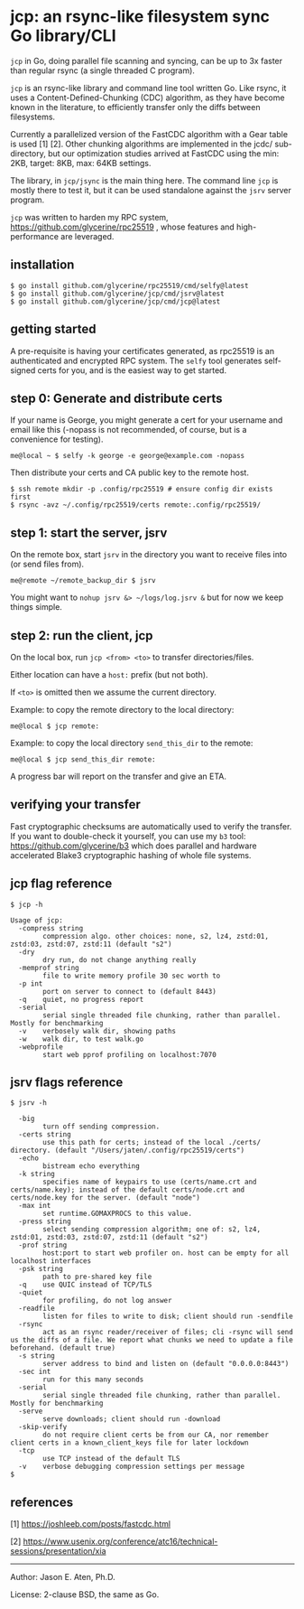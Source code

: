 jcp: an rsync-like filesystem sync Go library/CLI
============================

`jcp` in Go, doing parallel file scanning and syncing, 
can be up to 3x faster than regular rsync (a single threaded C program).

`jcp` is an rsync-like library and command line tool written Go. 
Like rsync, it uses a Content-Defined-Chunking (CDC) algorithm,
as they have become known in the literature,
to efficiently transfer only the diffs between filesystems.

Currently a parallelized version of the FastCDC 
algorithm with a Gear table is used [1] [2].
Other chunking algorithms are implemented in the jcdc/ sub-directory,
but our optimization studies arrived at FastCDC
using the min: 2KB, target: 8KB, max: 64KB settings.

The library, in `jcp/jsync` is the main thing here.
The command line `jcp` is mostly there to test it, but it can be used
standalone against the `jsrv` server program.

`jcp` was written to harden my RPC system, https://github.com/glycerine/rpc25519 ,
whose features and high-performance are leveraged.

installation
------------

~~~
$ go install github.com/glycerine/rpc25519/cmd/selfy@latest
$ go install github.com/glycerine/jcp/cmd/jsrv@latest
$ go install github.com/glycerine/jcp/cmd/jcp@latest
~~~

getting started
---------------

A pre-requisite is having your certificates
generated, as rpc25519 is an authenticated
and encrypted RPC system. The `selfy` tool
generates self-signed certs for you, and is
the easiest way to get started.

step 0: Generate and distribute certs
-----------
If your name is George, you might generate a cert
for your username and email like this (-nopass is
not recommended, of course, but is a convenience
for testing).

~~~
me@local ~ $ selfy -k george -e george@example.com -nopass
~~~

Then distribute your certs and CA public key to the
remote host.
~~~
$ ssh remote mkdir -p .config/rpc25519 # ensure config dir exists first
$ rsync -avz ~/.config/rpc25519/certs remote:.config/rpc25519/
~~~

step 1: start the server, jsrv
---------

On the remote box, start `jsrv` in the directory
you want to receive files into (or send files from).

~~~
me@remote ~/remote_backup_dir $ jsrv
~~~
You might want to `nohup jsrv &> ~/logs/log.jsrv &` but for 
now we keep things simple.


step 2: run the client, jcp
-------------

On the local box, run `jcp <from> <to>` to transfer directories/files.

Either location can have a `host:` prefix (but not both).

If `<to>` is omitted then we assume the current directory.

Example: to copy the remote directory to the local directory:
~~~
me@local $ jcp remote:
~~~

Example: to copy the local directory `send_this_dir` to the remote:
~~~
me@local $ jcp send_this_dir remote:
~~~

A progress bar will report on the transfer and give an ETA.

verifying your transfer
-----------------------
Fast cryptographic checksums are automatically used to verify
the transfer. If you want to 
double-check it yourself, you can use my
`b3` tool: https://github.com/glycerine/b3 which
does parallel and hardware accelerated Blake3 
cryptographic hashing of whole file systems.

jcp flag reference
------------------

~~~
$ jcp -h

Usage of jcp:
  -compress string
    	compression algo. other choices: none, s2, lz4, zstd:01, zstd:03, zstd:07, zstd:11 (default "s2")
  -dry
    	dry run, do not change anything really
  -memprof string
    	file to write memory profile 30 sec worth to
  -p int
    	port on server to connect to (default 8443)
  -q	quiet, no progress report
  -serial
    	serial single threaded file chunking, rather than parallel. Mostly for benchmarking
  -v	verbosely walk dir, showing paths
  -w	walk dir, to test walk.go
  -webprofile
    	start web pprof profiling on localhost:7070
~~~

jsrv flags reference
------------------

~~~
$ jsrv -h

  -big
    	turn off sending compression.
  -certs string
    	use this path for certs; instead of the local ./certs/ directory. (default "/Users/jaten/.config/rpc25519/certs")
  -echo
    	bistream echo everything
  -k string
    	specifies name of keypairs to use (certs/name.crt and certs/name.key); instead of the default certs/node.crt and certs/node.key for the server. (default "node")
  -max int
    	set runtime.GOMAXPROCS to this value.
  -press string
    	select sending compression algorithm; one of: s2, lz4, zstd:01, zstd:03, zstd:07, zstd:11 (default "s2")
  -prof string
    	host:port to start web profiler on. host can be empty for all localhost interfaces
  -psk string
    	path to pre-shared key file
  -q	use QUIC instead of TCP/TLS
  -quiet
    	for profiling, do not log answer
  -readfile
    	listen for files to write to disk; client should run -sendfile
  -rsync
    	act as an rsync reader/receiver of files; cli -rsync will send us the diffs of a file. We report what chunks we need to update a file beforehand. (default true)
  -s string
    	server address to bind and listen on (default "0.0.0.0:8443")
  -sec int
    	run for this many seconds
  -serial
    	serial single threaded file chunking, rather than parallel. Mostly for benchmarking
  -serve
    	serve downloads; client should run -download
  -skip-verify
    	do not require client certs be from our CA, nor remember client certs in a known_client_keys file for later lockdown
  -tcp
    	use TCP instead of the default TLS
  -v	verbose debugging compression settings per message
$ 
~~~

references
----------
[1] https://joshleeb.com/posts/fastcdc.html

[2] https://www.usenix.org/conference/atc16/technical-sessions/presentation/xia

-----
Author: Jason E. Aten, Ph.D.

License: 2-clause BSD, the same as Go.
